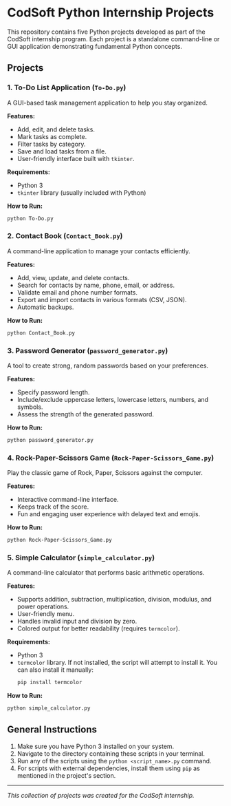 # CodSoft Python Internship Projects

This repository contains five Python projects developed as part of the CodSoft internship program. Each project is a standalone command-line or GUI application demonstrating fundamental Python concepts.

## Projects

### 1. To-Do List Application (`To-Do.py`)

A GUI-based task management application to help you stay organized.

**Features:**
*   Add, edit, and delete tasks.
*   Mark tasks as complete.
*   Filter tasks by category.
*   Save and load tasks from a file.
*   User-friendly interface built with `tkinter`.

**Requirements:**
*   Python 3
*   `tkinter` library (usually included with Python)

**How to Run:**
```bash
python To-Do.py
```

### 2. Contact Book (`Contact_Book.py`)

A command-line application to manage your contacts efficiently.

**Features:**
*   Add, view, update, and delete contacts.
*   Search for contacts by name, phone, email, or address.
*   Validate email and phone number formats.
*   Export and import contacts in various formats (CSV, JSON).
*   Automatic backups.

**How to Run:**
```bash
python Contact_Book.py
```

### 3. Password Generator (`password_generator.py`)

A tool to create strong, random passwords based on your preferences.

**Features:**
*   Specify password length.
*   Include/exclude uppercase letters, lowercase letters, numbers, and symbols.
*   Assess the strength of the generated password.

**How to Run:**
```bash
python password_generator.py
```

### 4. Rock-Paper-Scissors Game (`Rock-Paper-Scissors_Game.py`)

Play the classic game of Rock, Paper, Scissors against the computer.

**Features:**
*   Interactive command-line interface.
*   Keeps track of the score.
*   Fun and engaging user experience with delayed text and emojis.

**How to Run:**
```bash
python Rock-Paper-Scissors_Game.py
```

### 5. Simple Calculator (`simple_calculator.py`)

A command-line calculator that performs basic arithmetic operations.

**Features:**
*   Supports addition, subtraction, multiplication, division, modulus, and power operations.
*   User-friendly menu.
*   Handles invalid input and division by zero.
*   Colored output for better readability (requires `termcolor`).

**Requirements:**
*   Python 3
*   `termcolor` library. If not installed, the script will attempt to install it. You can also install it manually:
    ```bash
    pip install termcolor
    ```

**How to Run:**
```bash
python simple_calculator.py
```

## General Instructions

1.  Make sure you have Python 3 installed on your system.
2.  Navigate to the directory containing these scripts in your terminal.
3.  Run any of the scripts using the `python <script_name>.py` command.
4.  For scripts with external dependencies, install them using `pip` as mentioned in the project's section.

---
*This collection of projects was created for the CodSoft internship.*
